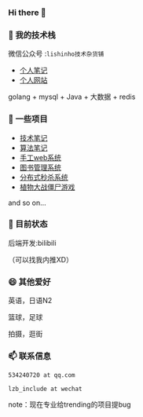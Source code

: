 ### Hi there 👋

### 🌱 我的技术栈

微信公众号 :`lishinho技术杂货铺`

- [个人笔记](https://blog.csdn.net/wannuoge4766)
- [个人网站](https://lishinho.top/)


golang + mysql + Java + 大数据 + redis 

### 🤔 一些项目

- [技术笔记](https://github.com/lishinho/algorithm-coding)
- [算法笔记](https://github.com/lishinho/golang-algorithm-cheetsheet)
- [手工web系统](https://github.com/lishinho/SCU_DB_WebSystemByJsp)
- [图书管理系统](https://github.com/lishinho/LMS1.0)
- [分布式秒杀系统](https://github.com/lishinho/dis-seckill)
- [植物大战僵尸游戏](https://github.com/lishinho/PVZ_windowsAPI)

and so on...

### 🔭 目前状态

后端开发:bilibili

（可以找我内推XD）

### 😄 其他爱好

英语，日语N2

篮球，足球

拍摄，逛街

### 📫 联系信息

`534240720 at qq.com`

`lzb_include at wechat`

note：现在专业给trending的项目提bug

